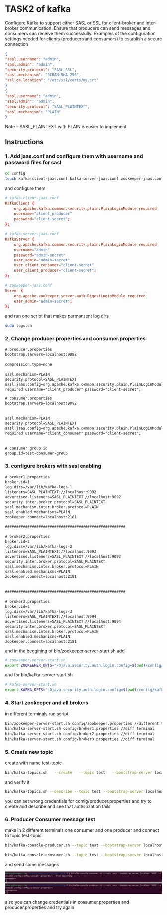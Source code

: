 # TASK2 of kafka

Configure Kafka to support either SASL or SSL for client-broker and inter-broker
communication.
Ensure that producers can send messages and consumers can receive them
successfully.
Examples of the configuration settings needed for clients (producers and
consumers) to establish a secure connection

```json
{
"sasl.username": "admin",
"sasl.admin": "admin",
"security.protocol": "SASL_SSL",
"sasl.mechanism": "SCRAM-SHA-256",
"ssl.ca.location": "/etc/ssl/certs/my.crt"
}
{
"sasl.username": "admin",
"sasl.admin": "admin",
"security.protocol": "SASL_PLAINTEXT",
"sasl.mechanism": "PLAIN"
}
```

Note – SASL_PLAINTEXT with PLAIN is easier to implement

## Instructions

### 1. Add jaas.conf and configure them with username and password files for sasl

```bash
cd config
touch kafka-client-jaas.conf kafka-server-jaas.conf zookeeper-jaas.conf
```

and configure them

```conf
# kafka-client-jaas.conf
KafkaClient {
   	org.apache.kafka.common.security.plain.PlainLoginModule required
	username="client_producer"
	password="client-secret";
};
```

```conf
# kafka-server-jaas.conf
KafkaServer {
	org.apache.kafka.common.security.plain.PlainLoginModule required
	username="admin"
	password="admin-secret"
	user_admin="admin-secret"
	user_client_consumer="client-secret"
	user_client_producer="client-secret";
};
```

```conf
# zookeeper-jaas.conf
Server {
	org.apache.zookeeper.server.auth.DigestLoginModule required
	user_admin="admin-secret";
};

```

and run one script that makes permanaent log dirs

```bash
sudo logs.sh
```

### 2. Change producer.properties and consumer.properties

```properties
# producer.properties
bootstrap.servers=localhost:9092

compression.type=none

sasl.mechanism=PLAIN
security.protocol=SASL_PLAINTEXT
sasl.jaas.config=org.apache.kafka.common.security.plain.PlainLoginModule required username="client_producer" password="client-secret";

```

```properties
# consumer.properties
bootstrap.servers=localhost:9092


sasl.mechanism=PLAIN
security.protocol=SASL_PLAINTEXT
sasl.jaas.config=org.apache.kafka.common.security.plain.PlainLoginModule required username="client_consumer" password="client-secret";


# consumer group id
group.id=test-consumer-group
```

### 3. configure brokers with sasl enabling

```properties
# broker1.properties
broker.id=1
log.dirs=/var/lib/kafka-logs-1
listeners=SASL_PLAINTEXT://localhost:9092
advertised.listeners=SASL_PLAINTEXT://localhost:9092
security.inter.broker.protocol=SASL_PLAINTEXT
sasl.mechanism.inter.broker.protocol=PLAIN
sasl.enabled.mechanisms=PLAIN
zookeeper.connect=localhost:2181

######################################################

# broker2.properties
broker.id=2
log.dirs=/var/lib/kafka-logs-2
listeners=SASL_PLAINTEXT://localhost:9093
advertised.listeners=SASL_PLAINTEXT://localhost:9093
security.inter.broker.protocol=SASL_PLAINTEXT
sasl.mechanism.inter.broker.protocol=PLAIN
sasl.enabled.mechanisms=PLAIN
zookeeper.connect=localhost:2181


######################################################

# broker3.properties
broker.id=3
log.dirs=/var/lib/kafka-logs-3
listeners=SASL_PLAINTEXT://localhost:9094
advertised.listeners=SASL_PLAINTEXT://localhost:9094
security.inter.broker.protocol=SASL_PLAINTEXT
sasl.mechanism.inter.broker.protocol=PLAIN
sasl.enabled.mechanisms=PLAIN
zookeeper.connect=localhost:2181

```

and in the beggining of bin/zookeeper-server-start.sh add

```bash
# zookeeper-server-start.sh
export ZOOKEEPER_OPTS="-Djava.security.auth.login.config=$(pwd)/config/zookeeper-jaas.conf"

```

and for bin/kafka-server-start.sh

```bash
# kafka-server-start.sh
export KAFKA_OPTS="-Djava.security.auth.login.config=$(pwd)/config/kafka-server-jaas.conf"

```

### 4. Start zookeeper and all brokers

in different terminals run script

```bash
bin/zookeeper-server-start.sh config/zookeeper.properties //different terminal
bin/kafka-server-start.sh config/broker1.properties //diff terminal
bin/kafka-server-start.sh config/broker2.properties //diff terminal
bin/kafka-server-start.sh config/broker3.properties //diff terminal
```

### 5. Create new topic

create with name test-topic

```bash
bin/kafka-topics.sh   --create   --topic test   --bootstrap-server localhost:9092   --partitions 3   --replication-factor 2   --command-config config/producer.properties
```

and verify it

```bash
bin/kafka-topics.sh --describe --topic test --bootstrap-server localhost:9092 --command-config config/producer.properties
```

you can set wrong credentials for config/producer.properties and try to create and describe and see that authorization fails

### 6. Producer Consumer message test

make in 2 different terminals one consumer and one producer and connect to topic test-topic

```bash
bin/kafka-console-producer.sh --topic test --bootstrap-server localhost:9092 --producer.config config/producer.properties

```

```bash
bin/kafka-console-consumer.sh --topic test --bootstrap-server localhost:9092 --consumer.config config/consumer.properties --from-beginning
```

and send some messages

![img](../screenshots/task22.png)
![img](../screenshots/task23.png)

also you can change credentials in consumer.properties and producer.properties and try again
